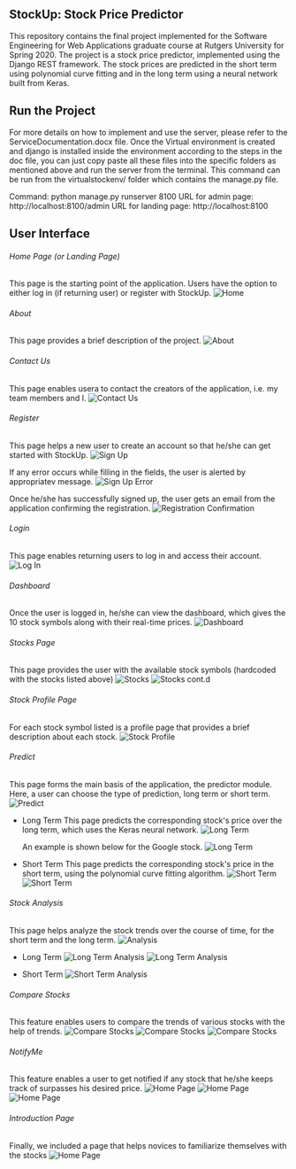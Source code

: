 ## StockUp: Stock Price Predictor

This repository contains the final project implemented for the Software Engineering for Web Applications graduate course at Rutgers University for Spring 2020. The project is a stock price predictor, implemented using the Django REST framework. The stock prices are predicted in the short term using polynomial curve fitting and in the long term using a neural network built from Keras.

## Run the Project
For more details on how to implement and use the server, please refer to the ServiceDocumentation.docx file. Once the Virtual environment is created and django is installed inside the environment according to the steps in the doc file, you can just copy paste all these files into the specific folders as mentioned above and run the server from the terminal.
This command can be run from the virtualstockenv/ folder which contains the manage.py file.

Command: python manage.py runserver 8100
URL for admin page: http://localhost:8100/admin
URL for landing page: http://localhost:8100

## User Interface

###### Home Page (or Landing Page)
This page is the starting point of the application. Users have the option to either log in (if returning user) or register with StockUp. 
![Home](/Images/Home.JPG)

###### About 
This page provides a brief description of the project.
![About](/Images/About.JPG)

###### Contact Us
This page enables usera to contact the creators of the application, i.e. my team members and I.
![Contact Us](/Images/ContactUs.JPG)

###### Register

This page helps a new user to create an account so that he/she can get started with StockUp.
![Sign Up](/Images/SignUp.JPG)

If any error occurs while filling in the fields, the user is alerted by appropriatev message.
![Sign Up Error](/Images/SignUp_Error.JPG)

Once he/she has successfully signed up, the user gets an email from the application confirming the registration.
![Registration Confirmation](/Images/SignUp_Confirmation.JPG)

###### Login
This page enables returning users to log in and access their account.
![Log In](/Images/LogIn.JPG)

###### Dashboard
Once the user is logged in, he/she can view the dashboard, which gives the 10 stock symbols along with their real-time prices.
![Dashboard](/Images/LoggedInPage.JPG)

###### Stocks Page
This page provides the user with the available stock symbols (hardcoded with the stocks listed above)
![Stocks](/Images/Stocks.JPG)
![Stocks cont.d](/Images/Stocks2.JPG)

###### Stock Profile Page
For each stock symbol listed is a profile page that provides a brief description about each stock.
![Stock Profile](/Images/Stocks_Desc.JPG)

###### Predict
This page forms the main basis of the application, the predictor module. Here, a user can choose the type of prediction, long term or short term.
![Predict](/Images/Predict.JPG)

  * Long Term
    This page predicts the corresponding stock's price over the long term, which uses the Keras neural network.
    ![Long Term](/Images/LongTerm.JPG)
    
    An example is shown below for the Google stock.
    ![Long Term](/Images/LongTerm_GOOGL.JPG)
    
  * Short Term
    This page predicts the corresponding stock's price in the short term, using the polynomial curve fitting algorithm.
    ![Short Term](/Images/ShortTerm.JPG)
    ![Short Term](/Images/ShortTerm2.JPG)
    
###### Stock Analysis
This page helps analyze the stock trends over the course of time, for the short term and the long term.
![Analysis](/Images/Analysis.JPG)

  * Long Term
    ![Long Term Analysis](/Images/LongTermAnalysis.JPG)
    ![Long Term Analysis](/Images/HistoricalRecords.JPG)
    
  * Short Term
    ![Short Term Analysis](/Images/ShortTermAnalysis.JPG)
    
###### Compare Stocks
This feature enables users to compare the trends of various stocks with the help of trends.
![Compare Stocks](/Images/Compare_Stocks.jpg)
![Compare Stocks](/Images/Stock_Comparison.JPG)
![Compare Stocks](/Images/Comparison_Graph.JPG)

###### NotifyMe
This feature enables a user to get notified if any stock that he/she keeps track of surpasses his desired price.
![Home Page](/Images/NotifyMe.JPG)
![Home Page](/Images/NotifyMe2.JPG)
![Home Page](/Images/PriceChange_Alert.JPG)

###### Introduction Page
Finally, we included a page that helps novices to familiarize themselves with the stocks
![Home Page](/Images/NewtoStocks.JPG)
